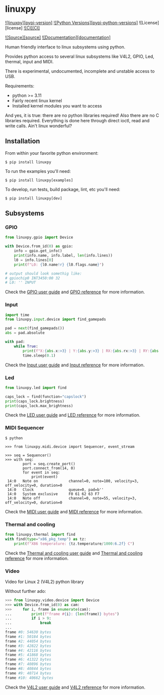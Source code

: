 # linuxpy

[![linuxpy][pypi-version]](https://pypi.python.org/pypi/linuxpy)
[![Python Versions][pypi-python-versions]](https://pypi.python.org/pypi/linuxpy)
![License][license]
[![CI][CI]](https://github.com/tiagocoutinho/linuxpy/actions/workflows/ci.yml)

[![Source][source]](https://github.com/tiagocoutinho/linuxpy/)
[![Documentation][documentation]](https://tiagocoutinho.github.io/linuxpy/)

Human friendly interface to linux subsystems using python.

Provides python access to several linux subsystems like V4L2, GPIO, Led, thermal,
input and MIDI.

There is experimental, undocumented, incomplete and unstable access to USB.

Requirements:
* python >= 3.11
* Fairly recent linux kernel
* Installed kernel modules you want to access

And yes, it is true: there are no python libraries required! Also there are no
C libraries required. Everything is done here through direct ioctl, read and
write calls. Ain't linux wonderful?

## Installation

From within your favorite python environment:

```console
$ pip install linuxpy
```

To run the examples you'll need:

```console
$ pip install linuxpy[examples]
```

To develop, run tests, build package, lint, etc you'll need:

```console
$ pip install linuxpy[dev]
```

## Subsystems

### GPIO

```python
from linuxpy.gpio import Device

with Device.from_id(0) as gpio:
    info = gpio.get_info()
    print(info.name, info.label, len(info.lines))
    l0 = info.lines[0]
    print(f"L0: {l0.name!r} {l0.flags.name}")

# output should look somethig like:
# gpiochip0 INT3450:00 32
# L0: '' INPUT
```

Check the [GPIO user guide](https://tiagocoutinho.github.io/linuxpy/user_guide/gpio/) and
[GPIO reference](https://tiagocoutinho.github.io/linuxpy/api/gpio/) for more information.

### Input

```python
import time
from linuxpy.input.device import find_gamepads

pad = next(find_gamepads())
abs = pad.absolute

with pad:
    while True:
	    print(f"X:{abs.x:>3} | Y:{abs.y:>3} | RX:{abs.rx:>3} | RY:{abs.ry:>3}", end="\r", flush=True)
	    time.sleep(0.1)
```

Check the [Input user guide](https://tiagocoutinho.github.io/linuxpy/user_guide/input/) and
[Input reference](https://tiagocoutinho.github.io/linuxpy/api/input/) for more information.

### Led

```python
from linuxpy.led import find

caps_lock = find(function="capslock")
print(caps_lock.brightness)
print(caps_lock.max_brightness)
```

Check the [LED user guide](https://tiagocoutinho.github.io/linuxpy/user_guide/led/) and
[LED reference](https://tiagocoutinho.github.io/linuxpy/api/led/) for more information.

### MIDI Sequencer

```console
$ python

>>> from linuxpy.midi.device import Sequencer, event_stream

>>> seq = Sequencer()
>>> with seq:
        port = seq.create_port()
        port.connect_from(14, 0)
        for event in seq:
            print(event)
 14:0   Note on              channel=0, note=100, velocity=3, off_velocity=0, duration=0
 14:0   Clock                queue=0, pad=b''
 14:0   System exclusive     F0 61 62 63 F7
 14:0   Note off             channel=0, note=55, velocity=3, off_velocity=0, duration=0
```
Check the [MIDI user guide](https://tiagocoutinho.github.io/linuxpy/user_guide/midi/) and
[MIDI reference](https://tiagocoutinho.github.io/linuxpy/api/midi/) for more information.

### Thermal and cooling

```python
from linuxpy.thermal import find
with find(type="x86_pkg_temp") as tz:
    print(f"X86 temperature: {tz.temperature/1000:6.2f} C")
```

Check the [Thermal and cooling user guide](https://tiagocoutinho.github.io/linuxpy/user_guide/thermal/) and
[Thermal and cooling reference](https://tiagocoutinho.github.io/linuxpy/api/thermal/) for more information.

### Video

Video for Linux 2 (V4L2) python library

Without further ado:

```python
>>> from linuxpy.video.device import Device
>>> with Device.from_id(0) as cam:
>>>     for i, frame in enumerate(cam):
...         print(f"frame #{i}: {len(frame)} bytes")
...         if i > 9:
...             break
...
frame #0: 54630 bytes
frame #1: 50184 bytes
frame #2: 44054 bytes
frame #3: 42822 bytes
frame #4: 42116 bytes
frame #5: 41868 bytes
frame #6: 41322 bytes
frame #7: 40896 bytes
frame #8: 40844 bytes
frame #9: 40714 bytes
frame #10: 40662 bytes
```

Check the [V4L2 user guide](https://tiagocoutinho.github.io/linuxpy/user_guide/video/) and
[V4L2 reference](https://tiagocoutinho.github.io/linuxpy/api/video/) for more information.
